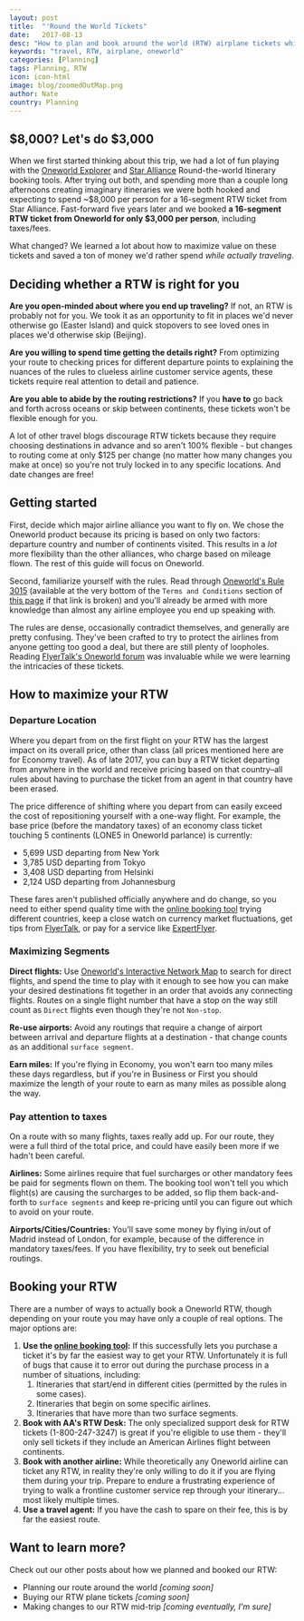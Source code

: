 ```yaml
---
layout: post
title:  "'Round the World Tickets"
date:   2017-08-13
desc: "How to plan and book around the world (RTW) airplane tickets while saving thousands of dollars per person"
keywords: "travel, RTW, airplane, oneworld"
categories: [Planning]
tags: Planning, RTW
icon: icon-html
image: blog/zoomedOutMap.png
author: Nate
country: Planning
---
```


## $8,000? Let's do $3,000

When we first started thinking about this trip, we had a lot of fun playing with the [Oneworld Explorer](https://rtw.oneworld.com/rtw/) and [Star Alliance](http://www.staralliance.com/en/round-the-world) Round-the-world Itinerary booking tools. After trying out both, and spending more than a couple long afternoons creating imaginary itineraries we were both hooked and expecting to spend ~$8,000 per person for a 16-segment RTW ticket from Star Alliance. Fast-forward five years later and we booked **a 16-segment RTW ticket from Oneworld for only $3,000 per person**, including taxes/fees. 

What changed? We learned a lot about how to maximize value on these tickets and saved a ton of money we'd rather spend _while actually traveling_.

## Deciding whether a RTW is right for you

**Are you open-minded about where you end up traveling?** If not, an RTW is probably not for you. We took it as an opportunity to fit in places we'd never otherwise go (Easter Island) and quick stopovers to see loved ones in places we'd otherwise skip (Beijing). 

**Are you willing to spend time getting the details right?** From optimizing your route to checking prices for different departure points to explaining the nuances of the rules to clueless airline customer service agents, these tickets require real attention to detail and patience.

**Are you able to abide by the routing restrictions?** If you **have to** go back and forth across oceans or skip between continents, these tickets won't be flexible enough for you.

A lot of other travel blogs discourage RTW tickets because they require choosing destinations in advance and so aren't 100% flexible - but changes to routing come at only $125 per change (no matter how many changes you make at once) so you're not truly locked in to any specific locations. And date changes are free!

## Getting started

First, decide which major airline alliance you want to fly on. We chose the Oneworld product because its pricing is based on only two factors: departure country and number of continents visited. This results in a _lot_ more flexibility than the other alliances, who charge based on mileage flown. The rest of this guide will focus on Oneworld.

Second, familiarize yourself with the rules. Read through [Oneworld's Rule 3015](https://www.oneworld.com/documents/10180/65794/Permanent+oneworld+Explorer+fare+rules+doc/8ed08d57-69e3-4d8b-bd69-d346ec820edf) (available at the very bottom of the `Terms and Conditions` section of [this page](https://www.oneworld.com/flights/round-the-world-fares/oneworld-explorer) if that link is broken) and you'll already be armed with more knowledge than almost any airline employee you end up speaking with.

The rules are dense, occasionally contradict themselves, and generally are pretty confusing. They've been crafted to try to protect the airlines from anyone getting too good a deal, but there are still plenty of loopholes. Reading [FlyerTalk's Oneworld forum](http://www.flyertalk.com/forum/oneworld-411/) was invaluable while we were learning the intricacies of these tickets.

## How to maximize your RTW

### Departure Location

Where you depart from on the first flight on your RTW has the largest impact on its overall price, other than class (all prices mentioned here are for Economy travel). As of late 2017, you can buy a RTW ticket departing from anywhere in the world and receive pricing based on that country–all rules about having to purchase the ticket from an agent in that country have been erased.

The price difference of shifting where you depart from can easily exceed the cost of repositioning yourself with a one-way flight. For example, the base price (before the mandatory taxes) of an economy class ticket touching 5 continents (LONE5 in Oneworld parlance) is currently:
- 5,699 USD departing from New York
- 3,785 USD departing from Tokyo
- 3,408 USD departing from Helsinki
- 2,124 USD departing from Johannesburg

These fares aren't published officially anywhere and do change, so you need to either spend quality time with the [online booking tool](https://rtw.oneworld.com/rtw/) trying different countries, keep a close watch on currency market fluctuations, get tips from [FlyerTalk](http://www.flyertalk.com/forum/oneworld-411/), or pay for a service like [ExpertFlyer](https://www.expertflyer.com/).

### Maximizing Segments

**Direct flights:** Use [Oneworld's Interactive Network Map](https://www.oneworld.com/flights/where-we-fly) to search for direct flights, and spend the time to play with it enough to see how you can make your desired destinations fit together in an order that avoids any connecting flights. Routes on a single flight number that have a stop on the way still count as `Direct` flights even though they're not `Non-stop`.

**Re-use airports:** Avoid any routings that require a change of airport between arrival and departure flights at a destination - that change counts as an additional `surface segment`.

**Earn miles:** If you're flying in Economy, you won't earn too many miles these days regardless, but if you're in Business or First you should maximize the length of your route to earn as many miles as possible along the way.

### Pay attention to taxes

On a route with so many flights, taxes really add up. For our route, they were a full third of the total price, and could have easily been more if we hadn't been careful. 

**Airlines:** Some airlines require that fuel surcharges or other mandatory fees be paid for segments flown on them. The booking tool won't tell you which flight(s) are causing the surcharges to be added, so flip them back-and-forth to `surface segments` and keep re-pricing until you can figure out which to avoid on your route.

**Airports/Cities/Countries:** You'll save some money by flying in/out of Madrid instead of London, for example, because of the difference in mandatory taxes/fees. If you have flexibility, try to seek out beneficial routings.

## Booking your RTW

There are a number of ways to actually book a Oneworld RTW, though depending on your route you may have only a couple of real options. The major options are:

1. **Use the [online booking tool](https://rtw.oneworld.com/rtw/):** If this successfully lets you purchase a ticket it's by far the easiest way to get your RTW. Unfortunately it is full of bugs that cause it to error out during the purchase process in a number of situations, including:
	1. Itineraries that start/end in different cities (permitted by the rules in some cases).
	2. Itineraries that begin on some specific airlines.
	3. Itineraries that have more than two surface segments.
2. **Book with AA's RTW Desk:** The only specialized support desk for RTW tickets (1-800-247-3247) is great if you're eligible to use them - they'll only sell tickets if they include an American Airlines flight between continents.
3. **Book with another airline:** While theoretically any Oneworld airline can ticket any RTW, in reality they're only willing to do it if you are flying them during your trip. Prepare to endure a frustrating experience of trying to walk a frontline customer service rep through your itinerary... most likely multiple times.
4. **Use a travel agent:** If you have the cash to spare on their fee, this is by far the easiest route.

## Want to learn more? 

Check out our other posts about how we planned and booked our RTW: 

- Planning our route around the world _[coming soon]_
- Buying our RTW plane tickets _[coming soon]_
- Making changes to our RTW mid-trip _[coming eventually, I'm sure]_
